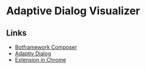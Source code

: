 # Adaptive Dialog Visualizer

## Links

- [Botframework Composer](https://github.com/microsoft/BotFramework-Composer)
- [Adaptiv Dialog](https://docs.microsoft.com/en-us/azure/bot-service/bot-builder-concept-adaptive-dialog-declarative?view=azure-bot-service-4.0)
- [Extension in Chrome]()
